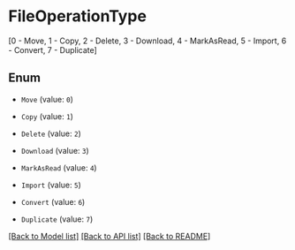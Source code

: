 # FileOperationType
[0 - Move, 1 - Copy, 2 - Delete, 3 - Download, 4 - MarkAsRead, 5 - Import, 6 - Convert, 7 - Duplicate]

## Enum

* `Move` (value: `0`)

* `Copy` (value: `1`)

* `Delete` (value: `2`)

* `Download` (value: `3`)

* `MarkAsRead` (value: `4`)

* `Import` (value: `5`)

* `Convert` (value: `6`)

* `Duplicate` (value: `7`)

[[Back to Model list]](../README.md#documentation-for-models) [[Back to API list]](../README.md#documentation-for-api-endpoints) [[Back to README]](../README.md)


